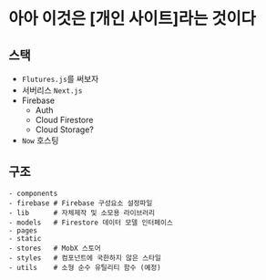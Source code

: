 # 아아 이것은 [개인 사이트]라는 것이다

## 스택

- `Flutures.js`를 써보자
- 서버리스 `Next.js`
- Firebase
  - Auth
  - Cloud Firestore
  - Cloud Storage?
- `Now` 호스팅

## 구조

```
- components
- firebase # Firebase 구성요소 설정파일
- lib      # 자체제작 및 소모용 라이브러리
- models   # Firestore 데이터 모델 인터페이스
- pages
- static
- stores   # MobX 스토어
- styles   # 컴포넌트에 국한하지 않은 스타일
- utils    # 소형 순수 유틸리티 함수 (예정)
```
